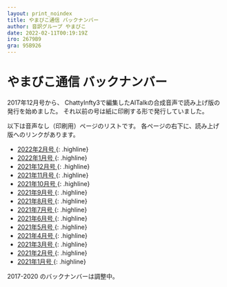 ```yaml
---
layout: print_noindex
title: やまびこ通信 バックナンバー
author: 音訳グループ やまびこ
date: 2022-02-11T00:19:19Z
iro: 2679B9
gra: 95B926
---
```


# やまびこ通信 バックナンバー

2017年12月号から、 ChattyInfty3で編集したAITalkの合成音声で読み上げ版の発行を始めました。 それ以前の号は紙に印刷する形で発行していました。

以下は音声なし（印刷用）ページのリストです。 各ページの右下に、読み上げ版へのリンクがあります。

- <a href="./p/tusin202202.html">2022年2月号 </a>{: .highline}
- <a href="./p/tusin202201.html">2022年1月号 </a>{: .highline}
- <a href="./p/tusin202112.html">2021年12月号 </a>{: .highline}
- <a href="./p/tusin202111.html">2021年11月号 </a>{: .highline}
- <a href="./p/tusin202110.html">2021年10月号 </a>{: .highline}
- <a href="./p/tusin202109.html">2021年9月号 </a>{: .highline}
- <a href="./p/tusin202108.html">2021年8月号 </a>{: .highline}
- <a href="./p/tusin202107.html">2021年7月号 </a>{: .highline}
- <a href="./p/tusin202106.html">2021年6月号 </a>{: .highline}
- <a href="./p/tusin202105.html">2021年5月号 </a>{: .highline}
- <a href="./p/tusin202104.html">2021年4月号 </a>{: .highline}
- <a href="./p/tusin202103.html">2021年3月号 </a>{: .highline}
- <a href="./p/tusin202102.html">2021年2月号 </a>{: .highline}
- <a href="./p/tusin202101.html">2021年1月号 </a>{: .highline}

2017-2020 のバックナンバーは調整中。
